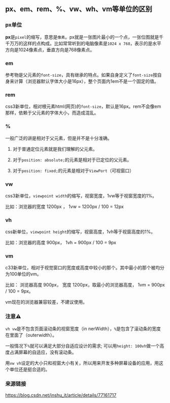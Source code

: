 ## px、em、rem、%、vw、wh、vm等单位的区别

### px单位

**px**是`pixel`的缩写，意思是`像素`。px就是一张图片最小的一个点，一张位图就是千千万万的这样的点构成。比如常常听到的电脑像素是`1024 x 768`，表示的是水平方向是1024像素点，垂直方向是768像素点。

### em

参考物是父元素的`font-size`，具有继承的特点。如果自身定义了`font-size`按自身来计算（浏览器默认字体大小是16px），整个页面内1em不是一个固定的值。

### rem

css3新单位，相对根元素html(网页)的`font-size`，默认是16px。rem不会像em那样，依赖于父元素的字体大小，而造成混乱。

### %

一般广泛的讲是相对于父元素，但是并不是十分准确。

1. 对于普通定位元素就是我们理解的父元素。

2. 对于`position: absolute;`的元素是相对于已定位的父元素。

3. 对于`position: fixed;`的元素是相对于`ViewPort`（可视窗口）

### vw

css3新单位，`viewpoint width`的缩写，视窗宽度，1vw等于视窗宽度的1%。

比如：浏览器的宽度 1200px ， 1vw = 1200px / 100 = 12px

### vh

css新单位，`viewpoint height`的缩写，视窗高度，1vh等于视窗高度的1%。

比如：浏览器的高度 900px， 1vh = 900px / 100 = 9px

### vm

c33新单位，相对于视觉窗口的宽度或高度中较小的那个。其中最小的那个被均分为100单位的vm。

比如： 浏览器高度 900px， 宽度 1200px，取最小的浏览器高度， 1vm = 900px / 100 = 9px。

vm现在的浏览器兼容较差，不建议使用。

### 注意⚠️

`vh vw`是不包含页面滚动条的视窗宽度（in nerWidth），`%`是包含了滚动条的宽度在里面了（outerwidth）。

一般情况下` % `就可以满足大部分自适应设计的需求; 可以用`height: 100vh`做一个高度占满屏幕的自适应，没有滚动条。

用`vw vh`设定的大小只和视窗大小有关，所以用来开发多种屏幕设备的应用，用这个单位还是挺合适的。

### 来源链接

https://blog.csdn.net/jnshu_it/article/details/77161717